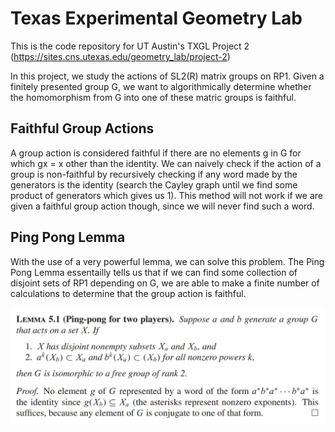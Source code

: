 # Texas Experimental Geometry Lab
This is the code repository for UT Austin's TXGL Project 2 (https://sites.cns.utexas.edu/geometry_lab/project-2)

In this project, we study the actions of SL2(R) matrix groups on RP1. Given a finitely presented group G, we want to algorithmically determine whether the homomorphism from G into one of these matric groups is faithful.

## Faithful Group Actions
A group action is considered faithful if there are no elements g in G for which gx = x other than the identity. We can naively check if the action of a group is non-faithful by recursively checking if any word made by the generators is the identity (search the Cayley graph until we find some product of generators which gives us 1). This method will not work if we are given a faithful group action though, since we will never find such a word.

## Ping Pong Lemma
With the use of a very powerful lemma, we can solve this problem. The Ping Pong Lemma essentailly tells us that if we can find some collection of disjoint sets of RP1 depending on G, we are able to make a finite number of calculations to determine that the group action is faithful.

<p align='center'>
  <img src='./imgs/pingpong.JPG' width='600'>
</p>
